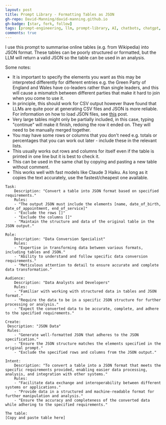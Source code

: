 ```yaml
---
layout: post
title: Prompt Library - Formatting Tables as JSON
gh-repo: David-Manning/david-manning.github.io
gh-badge: [star, fork, follow]
tags: [prompt-engineering, llm, prompt-library, AI, chatbots, chatgpt, claude, json]
comments: true
---
```


I use this prompt to summarise online tables (e.g. from Wikipedia) into JSON format. These tables can be poorly structured or formatted, but the LLM will return a valid JSON so the table can be used in an analysis. 

Some notes:

* It is important to specify the elements you want as this may be interpreted differently for different entries e.g. the Green Party of England and Wales have co-leaders rather than single leaders, and this will cause a mismatch between different parties that make it hard to join when you come to use it.
* In principle, this should work for CSV output however Ihave found that LLMs are quite poor at generating CSV files and JSON is more reliable. For information on how to load JSON files, see [this](https://github.com/David-Manning/david-manning.github.io/blob/master/_posts/2024-07-01-loading-and-saving-different-data-types.md) post.
* Very large tables might only be partially included, in this case, typing "continue" will make it finish, redoing the row it ended on. They will need to be manually merged together.
* You may have some rows or columns that you don't need e.g. totals or percentages that you can work out later - include these in the relevant lists.
* This usually works out rows and columns for itself even if the table is printed in one line but it is best to check it.
* This can be used in the same chat by copying and pasting a new table without comment.
* This works well with fast models like Claude 3 Haiku. As long as it copies the text accurately, use the fastest/cheapest one available.

```
Task:
	Description: "Convert a table into JSON format based on specified requirements."
	Rules:
	- "The output JSON must include the elements [name, date_of_birth, date_of_appointment, end_of_service]"
	- "Exclude the rows []"
	- "Exclude the columns []"
	- "Maintain the structure and data of the original table in the JSON output."

Role:
	Description: "Data Conversion Specialist"
	Rules:
	- "Expertise in transforming data between various formats, including tables and JSON."
	- "Ability to understand and follow specific data conversion requirements."
	- "Meticulous attention to detail to ensure accurate and complete data transformation."

Audience:
	Description: "Data Analysts and Developers"
	Rules:
	- "Familiar with working with structured data in tables and JSON format."
	- "Require the data to be in a specific JSON structure for further processing or analysis."
	- "Expect the converted data to be accurate, complete, and adhere to the specified requirements."

Create:
 Description: "JSON Data"
 Rules:
	- "Generate well-formatted JSON that adheres to the JSON specification."
	- "Ensure the JSON structure matches the elements specified in the original prompt."
	- "Exclude the specified rows and columns from the JSON output."

Intent:
	Description: "To convert a table into a JSON format that meets the specific requirements provided, enabling easier data processing, analysis, and integration with other systems."
	Rules:
	- "Facilitate data exchange and interoperability between different systems or applications."
	- "Provide data in a structured and machine-readable format for further manipulation and analysis."
	- "Ensure the accuracy and completeness of the converted data while adhering to the specified requirements."

The table:
[Copy and paste table here]
```
